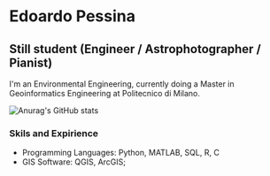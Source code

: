 # Edoardo Pessina

## Still student (Engineer / Astrophotographer / Pianist)

I'm an Environmental Engineering, currently doing a Master in Geoinformatics Engineering at Politecnico di Milano.  

![Anurag's GitHub stats](https://github-readme-stats.vercel.app/api?username=astro_edo&show_icons=true&theme=radical)


### Skils and Expirience 

* Programming Languages: Python, MATLAB, SQL, R, C
* GIS Software: QGIS, ArcGIS;

<!--
**astroedo/astroedo** is a ✨ _special_ ✨ repository because its `README.md` (this file) appears on your GitHub profile.

Here are some ideas to get you started:

- 🔭 I’m currently working on ...
- 🌱 I’m currently learning ...
- 👯 I’m looking to collaborate on ...
- 🤔 I’m looking for help with ...
- 💬 Ask me about ...
- 📫 How to reach me: ...
- 😄 Pronouns: ...
- ⚡ Fun fact: ...
-->
